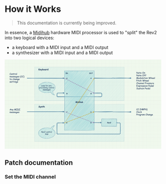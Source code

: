 # How it Works

> This documentation is currently being improved.

In essence, a [Midihub](https://blokas.io/midihub/) hardware MIDI processor is used to "split" the Rev2 into two logical devices:

- a keyboard with a MIDI input and a MIDI output
- a synthesizer with a MIDI input and a MIDI output

![Diagram](diagram.png "Diagram")

## Patch documentation
### Set the MIDI channel

